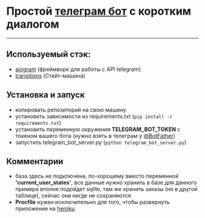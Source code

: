 # Простой [телеграм бот](https://t.me/PythonTestPizzaBot) с коротким диалогом

___
## Используемый стэк:
- [aiogram](https://pypi.org/project/aiogram/) (фреймворк для работы с API telegram)
- [transitions](https://pypi.org/project/transitions/) (Стейт-машина)

## Установка и запуск
- копировать репозиторий на свою машину
- установить зависимости из requirements.txt (```pip install -r requirements.txt```)  
- установить переменную окружения __TELEGRAM_BOT_TOKEN__ с токеном вашего бота (нужно взять в телеграм у [@BotFather](https://t.me/BotFather))
- запустить telegram_bot_server.py (```python telegram_bot_server.py```)

## Комментарии
- база здесь не подключена, по-хорошему вместо переменной __'current_user_states'__, все данные нужно хранить в базе для данного примера вполне подойдет sqlite, там же хранить заказы (но в другой таблице), сейчас они нигде не сохраняются
- __Procfile__ нужен исключительно для того, чтобы развернуть приложение на [heroku](https://www.heroku.com).
